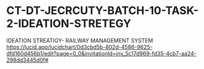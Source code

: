 # CT-DT-JECRCUTY-BATCH-10-TASK-2-IDEATION-STRETEGY
IDEATION STREATIGY- RAILWAY MANAGEMENT SYSTEM
https://lucid.app/lucidchart/0d3cbd5b-802d-4586-9625-dfd160d456b1/edit?page=0_0&invitationId=inv_5c17d969-fd35-4cb7-aa24-298dd3445d0f#

